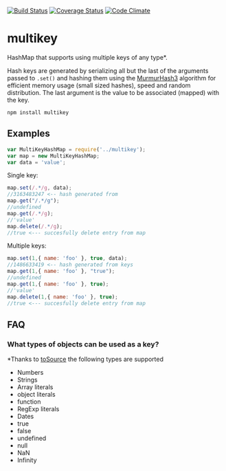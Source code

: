 [![Build Status](https://travis-ci.org/esco/multikey.svg?branch=master)](https://travis-ci.org/esco/multikey) [![Coverage Status](https://coveralls.io/repos/esco/multikey/badge.png)](https://coveralls.io/r/esco/multikey) [![Code Climate](https://codeclimate.com/github/esco/multikey/badges/gpa.svg)](https://codeclimate.com/github/esco/multikey)

multikey
========

HashMap that supports using multiple keys of any type*.

Hash keys are generated by serializing all but the last of the arguments passed to `.set()` and hashing them using the [MurmurHash3](http://en.wikipedia.org/wiki/MurmurHash) algorithm for efficient memory usage (small sized hashes), speed and random distribution. The last argument is the value to be associated (mapped) with the key.

```
npm install multikey
```

## Examples

```js
var MultiKeyHashMap = require('../multikey');
var map = new MultiKeyHashMap;
var data = 'value';
```

Single key:
```js
map.set(/.*/g, data);
//3163483247 <-- hash generated from
map.get("/.*/g");
//undefined
map.get(/.*/g);
//'value'
map.delete(/.*/g);
//true <--- succesfully delete entry from map
```

Multiple keys:
```js
map.set(1,{ name: 'foo' }, true, data);
//1486633419 <-- hash generated from keys
map.get(1,{ name: 'foo' }, "true");
//undefined
map.get(1,{ name: 'foo' }, true);
//'value'
map.delete(1,{ name: 'foo' }, true);
//true <--- succesfully delete entry from map
```

## FAQ

### What types of objects can be used as a key?

*Thanks to [toSource](https://github.com/marcello3d/node-tosource) the following types are supported

* Numbers
* Strings
* Array literals
* object literals
* function
* RegExp literals
* Dates
* true
* false
* undefined
* null
* NaN
* Infinity